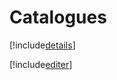 # Catalogues

[!include[details](catalogues.details.autogen.md)]

[!include[editer](catalogues.editer.autogen.md)]














